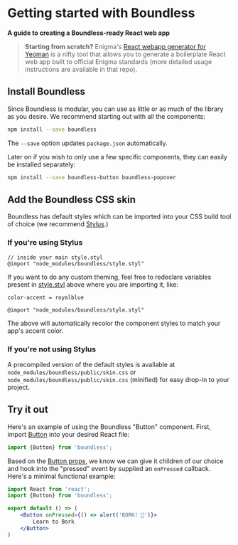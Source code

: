 # Getting started with Boundless
__A guide to creating a Boundless-ready React web app__

> __Starting from scratch?__
> Enigma's [React webapp generator for Yeoman](https://github.com/enigma-io/generator-enigma) is a nifty tool that allows you to generate a boilerplate React web app built to official Enigma standards (more detailed usage instructions are available in that repo).

## Install Boundless

Since Boundless is modular, you can use as little or as much of the library as you desire. We recommend starting out with all the components:

```bash
npm install --save boundless
```

The `--save` option updates `package.json` automatically.

Later on if you wish to only use a few specific components, they can easily be installed separately:

```bash
npm install --save boundless-button boundless-popover
```

## Add the Boundless CSS skin

Boundless has default styles which can be imported into your CSS build tool of choice (we recommend [Stylus](http://stylus-lang.com/).)

### If you're using Stylus

```stylus
// inside your main style.styl
@import "node_modules/boundless/style.styl"
```

If you want to do any custom theming, feel free to redeclare variables present in [style.styl](https://github.com/enigma-io/boundless/blob/master/style.styl) above where you are importing it, like:

```stylus
color-accent = royalblue

@import "node_modules/boundless/style.styl"
```

The above will automatically recolor the component styles to match your app's accent color.

### If you're not using Stylus

A precompiled version of the default styles is available at `node_modules/boundless/public/skin.css` or `node_modules/boundless/public/skin.css` (minified) for easy drop-in to your project.

## Try it out

Here's an example of using the Boundless "Button" component. First, import [Button](/Button) into your desired React file:

```js
import {Button} from 'boundless';
```

Based on the [Button props](/Button#props), we know we can give it children of our choice and hook into the "pressed" event by supplied an `onPressed` callback. Here's a minimal functional example:

```jsx
import React from 'react';
import {Button} from 'boundless';

export default () => (
    <Button onPressed={() => alert('BORK! 🐶')}>
        Learn to Bork
    </Button>
)
```
